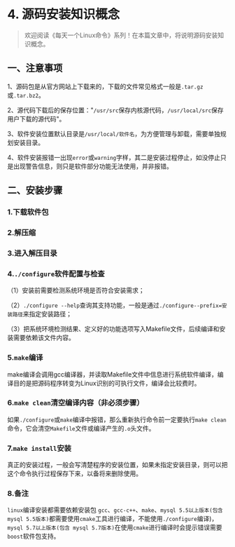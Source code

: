 # 4. 源码安装知识概念



> 欢迎阅读《每天一个Linux命令》系列！在本篇文章中，将说明源码安装知识概念。
>

## 一、注意事项

1、源码包是从官方网站上下载来的，下载的文件常见格式一般是`.tar.gz`或`.tar.bz2`。

2、源代码下载后的保存位置："`/usr/src`保存内核源代码，`/usr/local/src`保存用户下载的源代码"。

3、软件安装位置默认目录是`/usr/local/软件名`，为方便管理与卸载，需要单独规划安装目录。

4、软件安装报错一出现`error`或`warning`字样，其二是安装过程停止，如没停止只是出现警告信息，则只是软件部分功能无法使用，并非报错。



## 二、安装步骤

### 1.下载软件包

### 2.解压缩

### 3.进入解压目录

### 4.`./configure`软件配置与检查

（1）安装前需要检测系统环境是否符合安装需求；

（2）`./configure --help`查询其支持功能，一般是通过`./configure--prefix=安装路径`来指定安装路径；

（3）把系统环境检测结果、定义好的功能选项写入Makefile文件，后续编译和安装需要依赖该文件内容。

### 5.`make`编译

make编译会调用gcc编译器，并读取Makefile文件中信息进行系统软件编译，编译目的是把源码程序转变为Linux识别的可执行文件，编译会比较费时。

### 6.`make clean`清空编译内容（非必须步骤）

如果`./configure`或`make`编译中报错，那么重新执行命令前一定要执行`make clean`命令，它会清空`Makefile`文件或编译产生的`.o`头文件。

### 7.`make install`安装

真正的安装过程，一般会写清楚程序的安装位置，如果未指定安装目录，则可以把这个命令执行过程保存下来，以备将来删除使用。

### 8.备注

`linux`编译安装都需要依赖安装包 `gcc`、`gcc-c++`、`make`、`mysql 5.5以上版本(包含mysql 5.5版本)`都需要使用`cmake`工具进行编译，不能使用`./configure`编译)，`mysql 5.7以上版本(包含 mysql 5.7版本)`在使用`cmake`进行编译时会提示错误需要`boost`软件包支持。